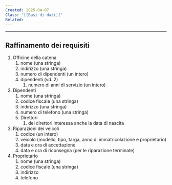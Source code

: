 ```yaml
---
Created: 2025-04-07
Class: "[[Basi di dati]]"
Related:
---
```

---
## Raffinamento dei requisiti
1. Officine della catena
	1. nome (una stringa)
	2. indirizzo (una stringa)
	3. numero di dipendenti (un intero)
	4. dipendenti (vd. 2)
		1. numero di anni di servizio (un intero)
2. Dipendenti
	1. nome (una stringa)
	2. codice fiscale (una stringa)
	3. indirizzo (una stringa)
	4. numero di telefono (una stringa)
	5. Direttori
		1. dei direttori interessa anche la data di nascita
3. Riparazioni dei veicoli
	1. codice (un intero)
	2. veicolo (modello, tipo, targa, anno di immatricolazione e proprietario)
	3. data e ora di accettazione
	4. data e ora di riconsegna (per le riparazione terminate)
4. Proprietario
	1. nome (una stringa)
	2. codice fiscale (una stringa)
	3. indirizzo
	4. telefono